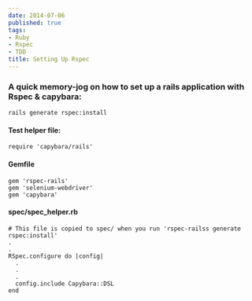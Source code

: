 ```yaml
---
date: 2014-07-06
published: true
tags:
- Ruby
- Rspec
- TDD
title: Setting Up Rspec
---
```

### A quick memory-jog on how to set up a rails application with Rspec & capybara:

    rails generate rspec:install

#### Test helper file:

    require 'capybara/rails'
 
#### Gemfile

    gem 'rspec-rails'
    gem 'selenium-webdriver'
    gem 'capybara'


#### spec/spec_helper.rb
    # This file is copied to spec/ when you run 'rspec-railss generate rspec:install'
    .
    .
    RSpec.configure do |config|
      .
      .
      .
      config.include Capybara::DSL
    end
